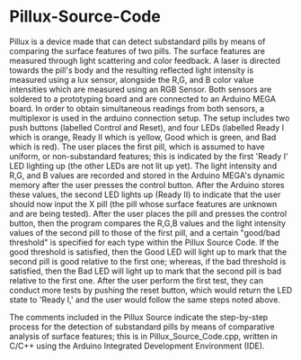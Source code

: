 # Pillux-Source-Code

Pillux is a device made that can detect substandard pills by means of comparing the surface features of two pills. The surface features are measured through light scattering and color feedback. A laser is directed towards the pill's body and the resulting reflected light intensity is measured using a lux sensor, alongside the R,G, and B color value intensities which are measured using an RGB Sensor. Both sensors are soldered to a prototyping board and are connected to an Arduino MEGA board. In order to obtain simultaneous readings from both sensors, a multiplexor is used in the arduino connection setup. The setup includes two push buttons (labelled Control and Reset), and four LEDs (labelled Ready I which is orange, Ready II which is yellow, Good which is green, and Bad which is red). The user places the first pill, which is assumed to have uniform, or non-substandard features; this is indicated by the first 'Ready I' LED lighting up (the other LEDs are not lit up yet). The light intensity and R,G, and B values are recorded and stored in the Arduino MEGA's dynamic memory after the user presses the control button. After the Arduino stores these values, the second LED lights up (Ready II) to indicate that the user should now input the X pill (the pill whose surface features are unknown and are being tested). After the user places the pill and presses the control button, then the program compares the R,G,B values and the light intensity values of the second pill to those of the first pill, and a certain "good/bad threshold" is specified for each type within the Pillux Source Code. If the good threshold is satisfied, then the Good LED will light up to mark that the second pill is good relative to the first one; whereas, if the bad threshold is satisfied, then the Bad LED will light up to mark that the second pill is bad relative to the first one. After the user perform the first test, they can conduct more tests by pushing the reset button, which would return the LED state to 'Ready I,' and the user would follow the same steps noted above. 

The comments included in the Pillux Source indicate the step-by-step process for the detection of substandard pills by means of comparative analysis of surface features; this is in Pillux_Source_Code.cpp, written in C/C++ using the Arduino Integrated Development Environment (IDE). 
